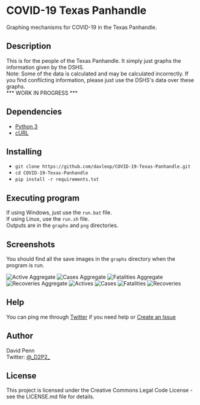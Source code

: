 # COVID-19 Texas Panhandle

Graphing mechanisms for COVID-19 in the Texas Panhandle.

## Description

This is for the people of the Texas Panhandle. It simply just graphs the information given by the DSHS.<br>
Note: Some of the data is calculated and may be calculated incorrectly. If you find conflicting information, please just use the DSHS's data over these graphs. <br>
*** WORK IN PROGRESS ***

## Dependencies

* [Python 3](https://www.python.org/)
* [cURL](https://curl.haxx.se/download.html)

## Installing

* `git clone https://github.com/davleop/COVID-19-Texas-Panhandle.git`
* `cd COVID-19-Texas-Panhandle`
* `pip install -r requirements.txt`

## Executing program

If using Windows, just use the `run.bat` file. <br>
If using Linux, use the `run.sh` file. <br>
Outputs are in the `graphs` and `png` directories.

## Screenshots

You should find all the save images in the `graphs` directory when the program is run.

![Active Aggregate](png/ActiveCasesAggregated.png)
![Cases Aggregate](png/CasesAggregated.png)
![Fatalities Aggregate](png/FatalitiesAggregated.png)
![Recoveries Aggregate](png/RecoveriesAggregate.png)
![Actives](png/ActiveCases.png)
![Cases](png/Cases.png)
![Fatalities](png/Fatalities.png)
![Recoveries](png/Recoveries.png)

## Help

You can ping me through [Twitter](https://twitter.com/_D2P2_) if you need help or [Create an Issue](https://github.com/davleop/COVID-19-Texas-Panhandle/issues)

## Author

David Penn <br>
Twitter: [@\_D2P2\_](https://twitter.com/_D2P2_)

## License

This project is licensed under the Creative Commons Legal Code License - see the LICENSE.md file for details.
